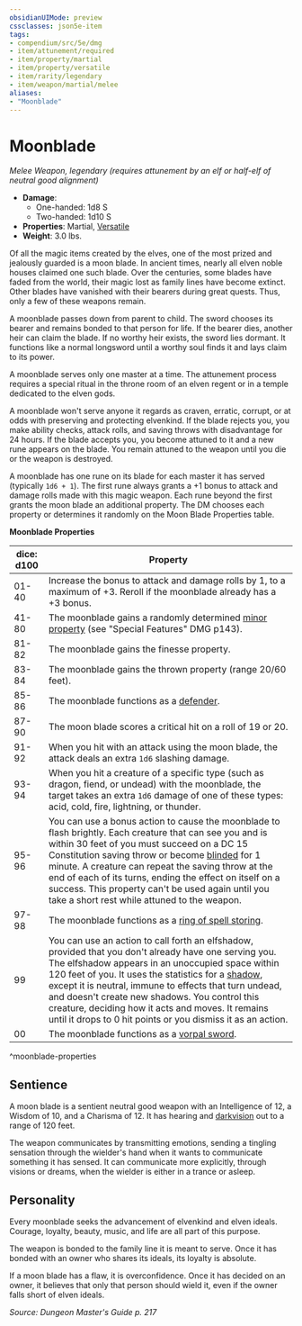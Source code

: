 ```yaml
---
obsidianUIMode: preview
cssclasses: json5e-item
tags:
- compendium/src/5e/dmg
- item/attunement/required
- item/property/martial
- item/property/versatile
- item/rarity/legendary
- item/weapon/martial/melee
aliases: 
- "Moonblade"
---
```

# Moonblade
*Melee Weapon, legendary (requires attunement by an elf or half-elf of neutral good alignment)*  

- **Damage**:
  - One-handed: 1d8 S
  - Two-handed: 1d10 S
- **Properties**: Martial, [Versatile](z_compendium/rules/item-properties.md#Versatile)
- **Weight**: 3.0 lbs.

Of all the magic items created by the elves, one of the most prized and jealously guarded is a moon blade. In ancient times, nearly all elven noble houses claimed one such blade. Over the centuries, some blades have faded from the world, their magic lost as family lines have become extinct. Other blades have vanished with their bearers during great quests. Thus, only a few of these weapons remain.

A moonblade passes down from parent to child. The sword chooses its bearer and remains bonded to that person for life. If the bearer dies, another heir can claim the blade. If no worthy heir exists, the sword lies dormant. It functions like a normal longsword until a worthy soul finds it and lays claim to its power.

A moonblade serves only one master at a time. The attunement process requires a special ritual in the throne room of an elven regent or in a temple dedicated to the elven gods.

A moonblade won't serve anyone it regards as craven, erratic, corrupt, or at odds with preserving and protecting elvenkind. If the blade rejects you, you make ability checks, attack rolls, and saving throws with disadvantage for 24 hours. If the blade accepts you, you become attuned to it and a new rune appears on the blade. You remain attuned to the weapon until you die or the weapon is destroyed.

A moonblade has one rune on its blade for each master it has served (typically `1d6 + 1`). The first rune always grants a +1 bonus to attack and damage rolls made with this magic weapon. Each rune beyond the first grants the moon blade an additional property. The DM chooses each property or determines it randomly on the Moon Blade Properties table.

**Moonblade Properties**

| dice: d100 | Property |
|------------|----------|
| 01-40 | Increase the bonus to attack and damage rolls by 1, to a maximum of +3. Reroll if the moonblade already has a +3 bonus. |
| 41-80 | The moonblade gains a randomly determined [minor property](z_compendium/tables/special-features-what-minor-property-does-it-have.md) (see "Special Features" DMG p143). |
| 81-82 | The moonblade gains the finesse property. |
| 83-84 | The moonblade gains the thrown property (range 20/60 feet). |
| 85-86 | The moonblade functions as a [defender](z_compendium/items/defender.md). |
| 87-90 | The moon blade scores a critical hit on a roll of 19 or 20. |
| 91-92 | When you hit with an attack using the moon blade, the attack deals an extra `1d6` slashing damage. |
| 93-94 | When you hit a creature of a specific type (such as dragon, fiend, or undead) with the moonblade, the target takes an extra `1d6` damage of one of these types: acid, cold, fire, lightning, or thunder. |
| 95-96 | You can use a bonus action to cause the moonblade to flash brightly. Each creature that can see you and is within 30 feet of you must succeed on a DC 15 Constitution saving throw or become [blinded](z_compendium/rules/conditions.md#blinded) for 1 minute. A creature can repeat the saving throw at the end of each of its turns, ending the effect on itself on a success. This property can't be used again until you take a short rest while attuned to the weapon. |
| 97-98 | The moonblade functions as a [ring of spell storing](z_compendium/items/ring-of-spell-storing.md). |
| 99 | You can use an action to call forth an elfshadow, provided that you don't already have one serving you. The elfshadow appears in an unoccupied space within 120 feet of you. It uses the statistics for a [shadow](z_compendium/bestiary/undead/shadow.md), except it is neutral, immune to effects that turn undead, and doesn't create new shadows. You control this creature, deciding how it acts and moves. It remains until it drops to 0 hit points or you dismiss it as an action. |
| 00 | The moonblade functions as a [vorpal sword](z_compendium/items/vorpal-sword.md). |
^moonblade-properties

## Sentience

A moon blade is a sentient neutral good weapon with an Intelligence of 12, a Wisdom of 10, and a Charisma of 12. It has hearing and [darkvision](z_compendium/rules/senses.md#darkvision) out to a range of 120 feet.

The weapon communicates by transmitting emotions, sending a tingling sensation through the wielder's hand when it wants to communicate something it has sensed. It can communicate more explicitly, through visions or dreams, when the wielder is either in a trance or asleep.

## Personality

Every moonblade seeks the advancement of elvenkind and elven ideals. Courage, loyalty, beauty, music, and life are all part of this purpose.

The weapon is bonded to the family line it is meant to serve. Once it has bonded with an owner who shares its ideals, its loyalty is absolute.

If a moon blade has a flaw, it is overconfidence. Once it has decided on an owner, it believes that only that person should wield it, even if the owner falls short of elven ideals.

*Source: Dungeon Master's Guide p. 217*
